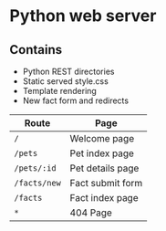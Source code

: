 # Python web server

## Contains

- Python REST directories
- Static served style.css
- Template rendering
- New fact form and redirects

| Route | Page |
| ----- | ---- |
| `/` | Welcome page |
| `/pets` | Pet index page |
| `/pets/:id` | Pet details page |
| `/facts/new` | Fact submit form |
| `/facts` | Fact index page |
| `*` | 404 Page |